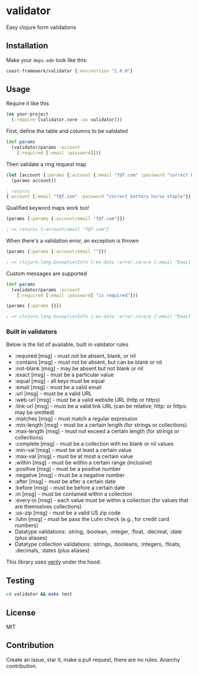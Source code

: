 # validator
Easy clojure form validations

## Installation

Make your `deps.edn` look like this:

```clojure
coast-framework/validator {:mvn/version "2.0.0"}
```

## Usage

Require it like this

```clojure
(ns your-project
  (:require [validator.core :as validator]))
```

First, define the table and columns to be validated

```clojure
(def params
  (validator/params :account
    [:required [:email :password]]))
```

Then validate a ring request map

```clojure
(let [account {:params {:account {:email "f@f.com" :password "correct battery horse staple"}}}]
  (params account))

; returns
{:account {:email "f@f.com" :password "correct battery horse staple"}}
```

Qualified keyword maps work too!

```clojure
(params {:params {:account/email "f@f.com"}})

; => returns {:account/email "f@f.com"}
```

When there's a validation error, an exception is thrown

```clojure
(params {:params {:account/email ""}})

; => clojure.lang.ExceptionInfo {:ex-data :error.core/e {:email "Email must not be blank"}}
```

Custom messages are supported

```clojure
(def params
  (validator/params :account
    [:required [:email :password] "is required"]))

(params {:params {}})

; => clojure.lang.ExceptionInfo {:ex-data :error.core/e {:email "Email is required" :password "Password is required"}}
```

### Built in validators

Below is the list of available, built in validator rules

- :required <keys> [msg] - must not be absent, blank, or nil
- :contains <keys> [msg] - must not be absent, but can be blank or nil
- :not-blank <keys> [msg] - may be absent but not blank or nil
- :exact <value> <keys> [msg] - must be a particular value
- :equal <keys> [msg] - all keys must be equal
- :email <keys> [msg] - must be a valid email
- :url <keys> [msg] - must be a valid URL
- :web-url <keys> [msg] - must be a valid website URL (http or https)
- :link-url <keys> [msg] - must be a valid link URL (can be relative, http: or https: may be omitted)
- :matches <regex> <keys> [msg] - must match a regular expression
- :min-length <len> <keys> [msg] - must be a certain length (for strings or collections)
- :max-length <len> <keys> [msg] - must not exceed a certain length (for strings or collections)
- :complete <keys> [msg] - must be a collection with no blank or nil values
- :min-val <min> <keys> [msg] - must be at least a certain value
- :max-val <max> <keys> [msg] - must be at most a certain value
- :within <min> <max> <keys> [msg] - must be within a certain range (inclusive)
- :positive <keys> [msg] - must be a positive number
- :negative <keys> [msg] - must be a negative number
- :after <date> <keys> [msg] - must be after a certain date
- :before <date> <keys> [msg] - must be before a certain date
- :in <coll> <keys> [msg] - must be contained within a collection
- :every-in <coll> <keys> [msg] - each value must be within a collection (for values that are themselves collections)
- :us-zip <keys> [msg] - must be a valid US zip code
- :luhn <keys> [msg] - must be pass the Luhn check (e.g., for credit card numbers)
- Datatype validations: :string, :boolean, :integer, :float, :decimal, :date (plus aliases)
- Datatype collection validations: :strings, :booleans, :integers, :floats, :decimals, :dates (plus aliases)

This library uses [verily](https://github.com/jkk/verily) under the hood.

## Testing

```sh
cd validator && make test
```

## License

MIT

## Contribution

Create an issue, star it, make a pull request, there are no rules. Anarchy contribution.
